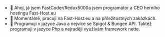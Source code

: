 - 👋 Ahoj, já jsem FastCoder/Redux5000a jsem programátor a CEO herního hostingu Fast-Host.eu
- 👀 Momentálně, pracuji na Fast-Host.eu a na příležitostných zakázkách.
- 🌱 Programuji v jazyce Java a nejvíce se Spigot & Bungee API. Taktéž programuji v jazyce Php a nejraději využívám framework nette.

<!---
FastCoderDev/FastCoderDev is a ✨ special ✨ repository because its `README.md` (this file) appears on your GitHub profile.
You can click the Preview link to take a look at your changes.
--->
